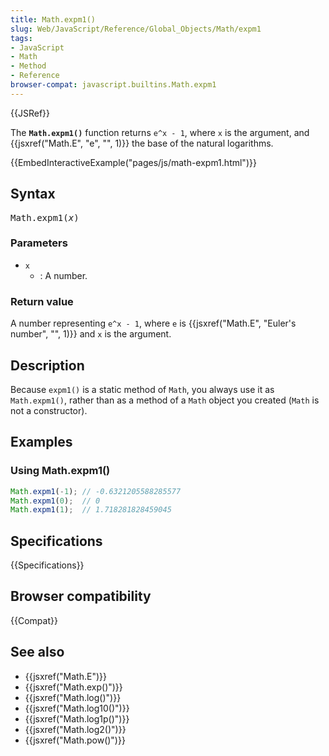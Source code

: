 ```yaml
---
title: Math.expm1()
slug: Web/JavaScript/Reference/Global_Objects/Math/expm1
tags:
- JavaScript
- Math
- Method
- Reference
browser-compat: javascript.builtins.Math.expm1
---
```

{{JSRef}}

The **`Math.expm1()`** function returns `e^x - 1`, where `x` is the argument,
and {{jsxref("Math.E", "e", "", 1)}} the base of the natural
logarithms.

{{EmbedInteractiveExample("pages/js/math-expm1.html")}}

## Syntax

<pre class="brush: js">Math.expm1(<var>x</var>)</pre>

### Parameters

- `x`
  - : A number.

### Return value

A number representing `e^x - 1`, where `e` is
{{jsxref("Math.E", "Euler's number", "", 1)}} and `x` is the
argument.

## Description

Because `expm1()` is a static method of `Math`, you always use it as
`Math.expm1()`, rather than as a method of a `Math` object you created (`Math`
is not a constructor).

## Examples

### Using Math.expm1()

```js
Math.expm1(-1); // -0.6321205588285577
Math.expm1(0);  // 0
Math.expm1(1);  // 1.718281828459045
```

## Specifications

{{Specifications}}

## Browser compatibility

{{Compat}}

## See also

- {{jsxref("Math.E")}}
- {{jsxref("Math.exp()")}}
- {{jsxref("Math.log()")}}
- {{jsxref("Math.log10()")}}
- {{jsxref("Math.log1p()")}}
- {{jsxref("Math.log2()")}}
- {{jsxref("Math.pow()")}}
